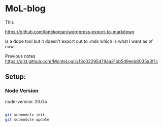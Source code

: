 # MoL-blog
This

https://github.com/lonekorean/wordpress-export-to-markdown

is a dope tool but it doesn't export out to .mdx which is what I want as of now.


Previous notes
https://gist.github.com/MonteLogic/13c02295d79aa31bb5d9eeb8035a3f1c



## Setup:

### Node Version

node-version: 20.0.x

```bash

git submodule init
git submodule update

```
